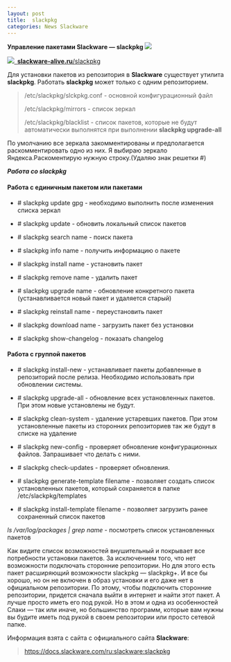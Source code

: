 ```yaml
---
layout: post
title:  slackpkg
categories: News Slackware
---
```


**Управление пакетами Slackware — slackpkg 
![](/image/slackpkg-Управление_пакетами_Slackware/Aspose.Words.557949d1-6f47-4a41-8bb5-d632c57d1a81.001.png)**

![](/image/slackpkg-Управление_пакетами_Slackware/Aspose.Words.557949d1-6f47-4a41-8bb5-d632c57d1a81.002.png)[` `**slackware-alive.ru**/slackpkg](https://slackware-alive.ru/slackpkg/)

 Для установки пакетов из репозитория в **Slackware** существует утилита **slackpkg**. Работать 
 **slackpkg** может только с одним репозиторием. 

>/etc/slackpkg/slckpkg.conf - основной конфигурационный файл
>
>/etc/slackpkg/mirrors - список зеркал
>
>/etc/slackpkg/blacklist - список пакетов, которые не будут автоматически выполнятся при 
выполнении **slackpkg upgrade-all** 

По умолчанию все зеркала закомментированы и предполагается раскомментировать одно из них.
Я выбираю зеркало Яндекса.Раскоментирую нужную строку.(Удаляю знак решетки #)

***Работа со slackpkg***

#### Работа с единичным пакетом или пакетами

- \# slackpkg update gpg - необходимо выполнить после изменения списка зеркал

- \# slackpkg update - обновить локальный список пакетов

- \# slackpkg search name - поиск пакета

- \# slackpkg info name - получить информацию о пакете

- \# slackpkg install name - установить пакет

- \# slackpkg remove name - удалить пакет

- \# slackpkg upgrade name - обновление конкретного пакета (устанавливается новый пакет и 
удаляется старый)

- \# slackpkg reinstall name - переустановить пакет

- \# slackpkg download name - загрузить пакет без установки

- \# slackpkg show-changelog - показать changelog

#### Работа с группой пакетов

- \# slackpkg install-new - устанавливает пакеты добавленные в репозиторий после релиза. 
Необходимо использовать при обновлении системы.

- \# slackpkg upgrade-all - обновление всех установленных пакетов. При этом новые установлены не 
будут.

- \# slackpkg clean-system - удаление устаревших пакетов. При этом установленные пакеты из 
сторонних репозиториев так же будут в списке на удаление

- \# slackpkg new-config - проверяет обновление конфигурационных файлов. Запрашивает что делать с 
ними.

- \# slackpkg check-updates - проверяет обновления.

- \# slackpkg generate-template filename - позволяет создать список установленных пакетов, 
который сохраняется в папке /etc/slackpkg/templates

- \# slackpkg install-template filename - позволяет загрузить ранее сохраненный список пакетов

*ls /var/log/packages | grep name* - посмотреть список установленных пакетов

 Как видите список возможностей внушительный и покрывает все потребности установки пакетов. За 
  исключением того, что нет возможности подключать сторонние репозитории. Но для этого есть 
  пакет расширяющий возможности slackpkg — slackpkg+. И все бы хорошо, но он не включен в образ 
  установки и его даже нет в официальном репозитории. По этому, чтобы подключить сторонние 
  репозитории, придется сначала выйти в интернет и найти этот пакет. А лучше просто иметь его 
  под рукой. Но в этом и одна из особенностей Слаки — так или иначе, но большинство программ, 
 которые вам нужны вы будите иметь под рукой в своем репозитории или просто сетевой папке.

Информация взята с сайта с официального сайта **Slackware**:

>https://docs.slackware.com/ru:slackware:slackpkg
